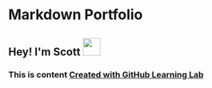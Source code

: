 # Markdown Portfolio

## Hey! I'm Scott <img src="https://raw.githubusercontent.com/MartinHeinz/MartinHeinz/master/wave.gif" width="35px">

### This is content [Created with GitHub Learning Lab]

[created with github learning lab]:
  https://lab.github.com/?installation_id=10874306&setup_action=install
